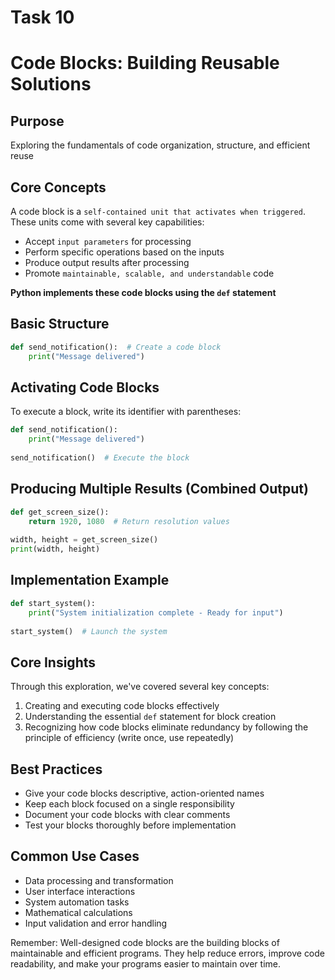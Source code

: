 # **Task 10** 
# Code Blocks: Building Reusable Solutions

## Purpose
Exploring the fundamentals of code organization, structure, and efficient reuse

## Core Concepts
A code block is a `self-contained unit that activates when triggered`. These units come with several key capabilities:
- Accept `input parameters` for processing
- Perform specific operations based on the inputs
- Produce output results after processing
- Promote `maintainable, scalable, and understandable` code

**Python implements these code blocks using the `def` statement**

## Basic Structure
```python
def send_notification():  # Create a code block
    print("Message delivered")
```

## Activating Code Blocks
To execute a block, write its identifier with parentheses:

```python
def send_notification():
    print("Message delivered")
    
send_notification()  # Execute the block
```

## Producing Multiple Results (Combined Output)
```python
def get_screen_size():
    return 1920, 1080  # Return resolution values
    
width, height = get_screen_size()
print(width, height)
```

## Implementation Example
```python
def start_system():
    print("System initialization complete - Ready for input")
    
start_system()  # Launch the system
```

## Core Insights
Through this exploration, we've covered several key concepts:

1. Creating and executing code blocks effectively
2. Understanding the essential `def` statement for block creation
3. Recognizing how code blocks eliminate redundancy by following the principle of efficiency (write once, use repeatedly)

## Best Practices
- Give your code blocks descriptive, action-oriented names
- Keep each block focused on a single responsibility
- Document your code blocks with clear comments
- Test your blocks thoroughly before implementation

## Common Use Cases
- Data processing and transformation
- User interface interactions
- System automation tasks
- Mathematical calculations
- Input validation and error handling

Remember: Well-designed code blocks are the building blocks of maintainable and efficient programs. They help reduce errors, improve code readability, and make your programs easier to maintain over time.
